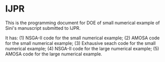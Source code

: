 # IJPR

This is the programming document for DOE of small numerical example of Sini's manuscript submitted to IJPR.

It has: 
       (1) NSGA-II code for the small numerical example;
       (2) AMOSA code for the small numerical example;
       (3) Exhausive seach code for the small numerical example;
       (4) NSGA-II code for the large numerical example;
       (5) AMOSA code for the large numerical example.
